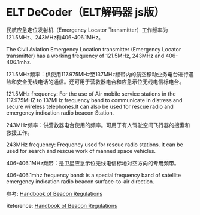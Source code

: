 # ELT DeCoder（ELT解码器 js版）
民航应急定位发射机（Emergency Locator Transmitter）工作频率为121.5MHz、243MHz和406-406.1MHz。

The Civil Aviation Emergency Location transmitter (Emergency Locator transmitter) has a working frequency of 121.5MHz, 243MHz and 406-406.1mhz. 

121.5MHz频率：供使用117.975MHz至137MHz频带内的航空移动业务电台进行遇险和安全无线电话的通信。还可用于营救器电台和应急示位无线电信标电台。

121.5MHz frequency: For the use of Air mobile service stations in the 117.975MHZ to 137MHz frequency band to communicate in distress and secure wireless telephones.It can also be used for rescue radio and emergency indication radio beacon Station. 

243MHz频率：供营救器电台使用的频率。可用于有人驾驶空间飞行器的搜索和救援工作。

243MHz frequency: Frequency used for rescue radio stations. It can be used for search and rescue work of manned space vehicles.

406-406.1MHz频带：是卫星应急示位无线电信标地对空方向的专用频带。
 
406-406.1mhz frequency band: is a special frequency band of satellite emergency indication radio beacon surface-to-air direction.

参考: [Handbook of Beacon Regulations](https://www.cospas-sarsat.int/images/stories/SystemDocs/Current/S.007%20-%20Issue%202%20-%20Rev.1-final.pdf)

Reference: [Handbook of Beacon Regulations](https://www.cospas-sarsat.int/images/stories/SystemDocs/Current/S.007%20-%20Issue%202%20-%20Rev.1-final.pdf)
